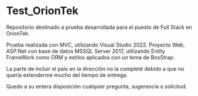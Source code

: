 # Test_OrionTek
Repositorio destinado a prueba desarrollada para el puesto de Full Stack en OrionTek.

Prueba realizada con MVC, utilizando Visual Studio 2022.
Proyecto Web, ASP.Net con base de datos MSSQL Server 2017, utilizando Entity FrameWork como ORM y estilos aplicados con un tema de BosStrap. 

La parte de incluir el país en la dirección no la completé debido a que no quería extenderme mucho del tiempo de entrega.

Quedo a su entera disposición cualquier pregunta, sugerencia o solicitud. 

